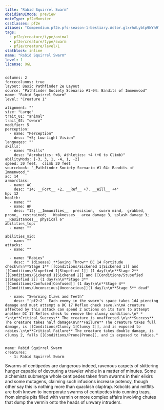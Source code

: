 ```yaml
---
title: "Rabid Squirrel Swarm"
obsidianUIMode: preview
noteType: pf2eMonster
cssClasses: pf2e
aliases: "Compendium.pf2e.pfs-season-1-bestiary.Actor.glxrhALybtp9WYh9" 
tags:
  - pf2e/creature/type/animal
  - pf2e/creature/type/swarm
  - pf2e/creature/level/1
statblock: inline
name: "Rabid Squirrel Swarm"
level: 1
license: OGL
---
```


```statblock
columns: 2
forcecolumns: true
layout: Basic Pathfinder 2e Layout
source: "Pathfinder Society Scenario #1-04: Bandits of Immenwood"
name: "Rabid Squirrel Swarm"
level: "Creature 1"

alignment: ""
size: "Large"
trait_01: "animal"
trait_02: "swarm"
modifier: 5
perception:
  - name: "Perception"
    desc: "+5; Low-Light Vision"
languages: ""
skills:
  - name: "Skills"
    desc: "Acrobatics: +8, Athletics: +4 (+6 to Climb)"
abilityMods: [-3, 3, 1, -4, 1, -2]
speed: 30 feet,  climb 20 feet
sourcebook: "_Pathfinder Society Scenario #1-04: Bandits of Immenwood_"
ac: 14
armorclass:
  - name: AC
    desc: "14; __Fort__ +2, __Ref__ +7, __Will__ +4"
hp: 12
health:
  - name: ""
  - name: HP
    desc: "12; __Immunities__  precision,  swarm mind,  grabbed,  prone,  restrained; __Weaknesses__ area damage 3, splash damage 3; __Resistances__ physical 6"
abilities_top:
  - name: ""

abilities_mid:
  - name: ""
attacks:
  - name: ""

  - name: "Rabies"
    desc: " (disease) **Saving Throw** DC 14 Fortitude check\n\n**Stage 1** [[Conditions/Sickened 1|Sickened 1]] and [[Conditions/Stupefied 1|Stupefied 1]] (1 day)\n\n**Stage 2** [[Conditions/Sickened 1|Sickened 2]] and [[Conditions/Stupefied 1|Stupefied 2]] (1 day)\n\n**Stage 3** [[Conditions/Confused|Confused]] (1 day)\n\n**Stage 4** [[Conditions/Unconscious|Unconscious]](1 day)\n\n**Stage 5** dead"

  - name: "Swarming Claws and Teeth"
    desc: "`pf2:2`  Each enemy in the swarm's space takes 1d4 piercing damage and must attempt a DC 17 Reflex check save.\n\nA creature affected by this attack can spend 2 actions on its turn to attempt another DC 17 Reflex check to remove the clumsy condition.\n* * *\n\n**Critical Success** The creature is unaffected.\n\n**Success** The creature takes half damage\n\n**Failure** The creature takes full damage, is [[Conditions/Clumsy 1|Clumsy 2]], and is exposed to rabies.\n\n**Critical Failure** The creature takes double damage, is clumsy 2, falls [[Conditions/Prone|Prone]], and is exposed to rabies."
 
```

```encounter-table
name: Rabid Squirrel Swarm
creatures:
  - 1: Rabid Squirrel Swarm
```



Swarms of centipedes are dangerous indeed, ravenous carpets of skittering hunger capable of devouring a traveler whole in a matter of minutes. Some alchemists submerge whole centipedes taken from swarms in their elixirs and some mutagens, claiming such infusions increase potency, though other say this is nothing more than quackish claptrap. Kobolds and mitflits are both known to incorporate swarms of centipedes into cunning traps, from simple pits filled with vermin or more complex affairs involving chutes that dump the vermin onto the heads of unwary intruders.
